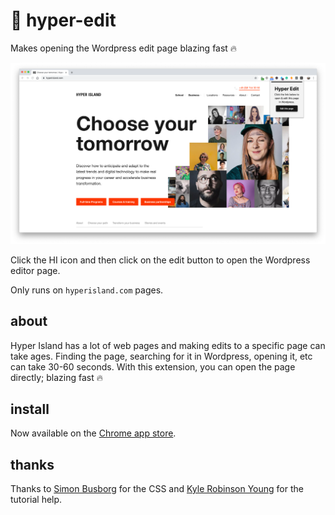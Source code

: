 # 📝 hyper-edit

Makes opening the Wordpress edit page blazing fast 🔥

![hyper-edit](images/screenshot2.png)

Click the HI icon and then click on the edit button to open the Wordpress editor page.

Only runs on `hyperisland.com` pages.

## about

Hyper Island has a lot of web pages and making edits to a specific page can take ages. Finding the page, searching for it in Wordpress, opening it, etc can take 30-60 seconds. With this extension, you can open the page directly; blazing fast 🔥

## install

Now available on the [Chrome app store](https://chrome.google.com/webstore/detail/hyper-edit/kecfiillgmfoccimdbndgdkolpghboom).

## thanks

Thanks to [Simon Busborg](https://codepen.io/simonbusborg/pen/cyxad?editors=1100) for the CSS and [Kyle Robinson Young](https://www.youtube.com/watch?v=Ipa58NVGs_c) for the tutorial help.
